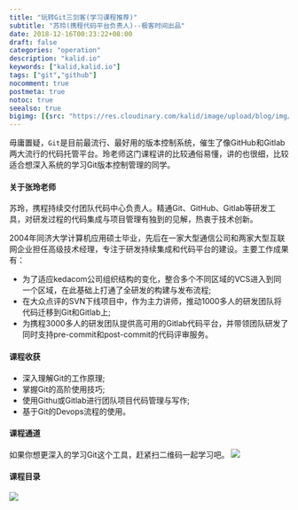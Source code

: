 ```yaml
---
title: "玩转Git三剑客(学习课程推荐)"
subtitle: "苏玲(携程代码平台负责人)--极客时间出品"
date: 2018-12-16T00:23:22+08:00
draft: false
categories: "operation"
description: "kalid.io"
keywords: ["kalid,kalid.io"]
tags: ["git","github"]
nocomment: true
postmeta: true
notoc: true
seealso: true
bigimg: [{src: "https://res.cloudinary.com/kalid/image/upload/blog/img/banner3.jpg"}]
---
```


毋庸置疑，`Git`是目前最流行、最好用的版本控制系统，催生了像GitHub和Gitlab两大流行的代码托管平台。玲老师这门课程讲的比较通俗易懂，讲的也很细，比较适合想深入系统的学习Git版本控制管理的同学。

#### 关于张玲老师
苏玲，携程持续交付团队代码中心负责人。精通Git、GitHub、Gitlab等研发工具，对研发过程的代码集成与项目管理有独到的见解，热衷于技术创新。

2004年同济大学计算机应用硕士毕业，先后在一家大型通信公司和两家大型互联网企业担任高级技术经理，专注于研发持续集成和代码平台的建设。主要工作成果有：

-  为了适应kedacom公司组织结构的变化，整合多个不同区域的VCS进入到同一个区域，在此基础上打通了全研发的构建与发布流程;
-  在大众点评的SVN下线项目中，作为主力讲师，推动1000多人的研发团队将代码迁移到Git和Gitlab上;
-  为携程3000多人的研发团队提供高可用的Gitlab代码平台，并带领团队研发了同时支持pre-commit和post-commit的代码评审服务。

#### 课程收获
- 深入理解Git的工作原理;
- 掌握Git的高阶使用技巧;
- 使用Githu或Gitlab进行团队项目代码管理与写作;
- 基于Git的Devops流程的使用。

#### 课程通道
如果你想更深入的学习Git这个工具，赶紧扫二维码一起学习吧。
![](https://res.cloudinary.com/kalid/image/upload/blog/img/git-learn.jpg)

#### 课程目录
![](https://res.cloudinary.com/kalid/image/upload/blog/img/git-learn-info.jpg)

